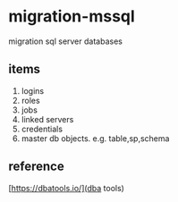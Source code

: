 # migration-mssql
migration sql server databases

## items

1. logins
2. roles
3. jobs
4. linked servers
5. credentials
6. master db objects. e.g. table,sp,schema

## reference

[https://dbatools.io/](dba tools)
